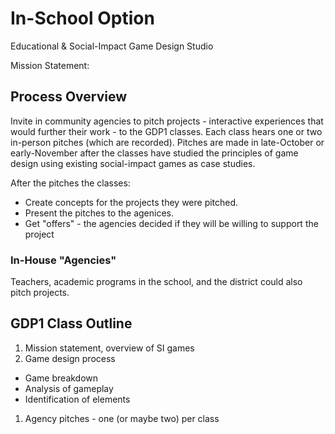 # In-School Option

Educational & Social-Impact Game Design Studio

Mission Statement: 

## Process Overview

Invite in community agencies to pitch projects - interactive experiences that would further their work - to the GDP1 classes. Each class hears one or two in-person pitches (which are recorded). Pitches are made in late-October or early-November after the classes have studied the principles of game design using existing social-impact games as case studies.

After the pitches the classes:

* Create concepts for the projects they were pitched.
* Present the pitches to the agenices.
* Get "offers" - the agencies decided if they will be willing to support the project

### In-House "Agencies"

Teachers, academic programs in the school, and the district could also pitch projects.

## GDP1 Class Outline

1. Mission statement, overview of SI games  
1. Game design process  
- Game breakdown
- Analysis of gameplay
- Identification of elements
1. Agency pitches - one (or maybe two) per class
